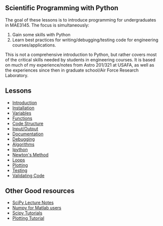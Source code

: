 ## Scientific Programming with Python

The goal of these lessons is to introduce programming for undergraduates in MAE3145.
The focus is simultaneously:

1. Gain some skills with Python
2. Learn best practices for writing/debugging/testing code for engineering courses/applications.

This is not a comprehensive introduction to Python, but rather covers most of the critical skills needed by students in engineering courses.
It is based on much of my experience/notes from Astro 201/321 at USAFA, as well as the experiences since then in graduate school/Air Force Research Laboratory.

## Lessons

* [Introduction][7]
* [Installation][2]
* [Variables][15]
* [Functions][3]
* [Code Structure][12]
* [Input/Output][ 4 ]
* [Documentation][5]
* [Debugging][6]
* [Algorithms][1]
* [Ipython][8]
* [Newton's Method][9]
* [Loops][10]
* [Plotting][11]
* [Testing][13]
* [Validating Code][14]

[1]: https://docs.google.com/viewer?url=https://github.com/fdcl-gwu/scientific_python/raw/master/algorithms.pdf
[2]: https://docs.google.com/viewer?url=https://github.com/fdcl-gwu/scientific_python/raw/master/installation.pdf
[3]: https://docs.google.com/viewer?url=https://github.com/fdcl-gwu/scientific_python/raw/master/functions.pdf
[4]: https://docs.google.com/viewer?url=https://github.com/fdcl-gwu/scientific_python/raw/master/input_output.pdf
[5]: https://docs.google.com/viewer?url=https://github.com/fdcl-gwu/scientific_python/raw/master/documentation.pdf
[6]: https://docs.google.com/viewer?url=https://github.com/fdcl-gwu/scientific_python/raw/master/debugging.pdf
[7]: https://docs.google.com/viewer?url=https://github.com/fdcl-gwu/scientific_python/raw/master/introduction.pdf
[8]: https://docs.google.com/viewer?url=https://github.com/fdcl-gwu/scientific_python/raw/master/ipython.pdf
[9]: https://docs.google.com/viewer?url=https://github.com/fdcl-gwu/scientific_python/raw/master/iterative_newton.pdf
[10]: https://docs.google.com/viewer?url=https://github.com/fdcl-gwu/scientific_python/raw/master/loops.pdf
[11]: https://docs.google.com/viewer?url=https://github.com/fdcl-gwu/scientific_python/raw/master/plotting.pdf
[12]: https://docs.google.com/viewer?url=https://github.com/fdcl-gwu/scientific_python/raw/master/structure.pdf
[13]: https://docs.google.com/viewer?url=https://github.com/fdcl-gwu/scientific_python/raw/master/testing.pdf
[14]: https://docs.google.com/viewer?url=https://github.com/fdcl-gwu/scientific_python/raw/master/validating.pdf
[15]: https://docs.google.com/viewer?url=https://github.com/fdcl-gwu/scientific_python/raw/master/variables.pdf

## Other Good resources

* [SciPy Lecture Notes](http://www.scipy-lectures.org/index.html)
* [Numpy for Matlab users](https://docs.scipy.org/doc/numpy-dev/user/numpy-for-matlab-users.html)
* [Scipy Tutorials](https://docs.scipy.org/doc/scipy/reference/tutorial/index.html)
* [Plotting Tutorial](http://matplotlib.org/users/beginner.html)

